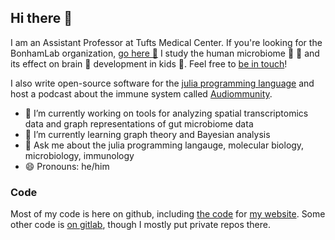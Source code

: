 ## Hi there 👋

I am an Assistant Professor at Tufts Medical Center.
If you're looking for the BonhamLab organization, [go here 🧪](https://github.com/BonhamLab)
I study the human microbiome 💩 🚽 and its effect on brain 🧠 development in kids 👶.
Feel free to [be in touch](https://blog.bonham.ch/contact/)!

I also write open-source software for the [julia programming language](http://julialang.org/)
and host a podcast about the immune system called [Audiommunity](https://audiommunity.org).

- 🔭 I’m currently working on tools for analyzing spatial transcriptomics data
  and graph representations of gut microbiome data
- 🌱 I’m currently learning graph theory and Bayesian analysis
- 💬 Ask me about the julia programming langauge, molecular biology, microbiology, immunology
- 😄 Pronouns: he/him

### Code

Most of my code is here on github,
including [the code](https://github.com/kescobo/blog.bonham.ch/) for [my website](https://blog.bonham.ch).
Some other code is [on gitlab](https://gitlab.com/kescobo),
though I mostly put private repos there.

<!--
**kescobo/kescobo** is a ✨ _special_ ✨ repository because its `README.md` (this file) appears on your GitHub profile.

Here are some ideas to get you started:

-->
